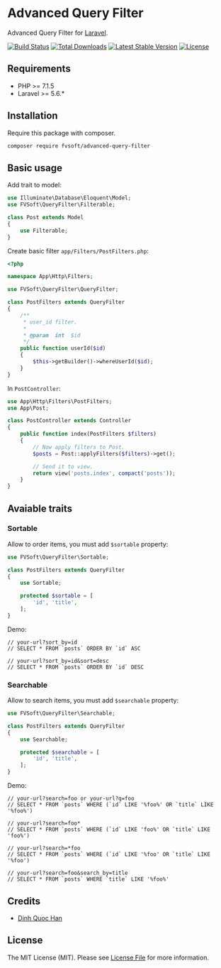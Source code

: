 # Advanced Query Filter

Advanced Query Filter for [Laravel](https://laravel.com/).

[![Build Status](https://api.travis-ci.org/fvsoft/advanced-query-filter.svg)](https://travis-ci.org/fvsoft/advanced-query-filter)
[![Total Downloads](https://poser.pugx.org/fvsoft/advanced-query-filter/d/total.svg)](https://packagist.org/packages/fvsoft/advanced-query-filter)
[![Latest Stable Version](https://poser.pugx.org/fvsoft/advanced-query-filter/v/stable.svg)](https://packagist.org/packages/fvsoft/advanced-query-filter)
[![License](https://poser.pugx.org/fvsoft/advanced-query-filter/license.svg)](https://packagist.org/packages/fvsoft/advanced-query-filter)

## Requirements

- PHP >= 7.1.5
- Laravel >= 5.6.*

## Installation

Require this package with composer.

```bash
composer require fvsoft/advanced-query-filter
```

## Basic usage

Add trait to model:

```php
use Illuminate\Database\Eloquent\Model;
use FVSoft\QueryFilter\Filterable;

class Post extends Model
{
    use Filterable;
}
```

Create basic filter `app/Filters/PostFilters.php`:

```php
<?php

namespace App\Http\Filters;

use FVSoft\QueryFilter\QueryFilter;

class PostFilters extends QueryFilter
{
    /**
     * user_id filter.
     *
     * @param  int  $id
     */
    public function userId($id)
    {
        $this->getBuilder()->whereUserId($id);
    }
}
```

In `PostController`:

```php
use App\Http\Filters\PostFilters;
use App\Post;

class PostController extends Controller
{
    public function index(PostFilters $filters)
    {
        // Now apply filters to Post.
        $posts = Post::applyFilters($filters)->get();

        // Send it to view.
        return view('posts.index', compact('posts'));
    }
}
```

## Avaiable traits

### Sortable

Allow to order items, you must add `$sortable` property:

```php
use FVSoft\QueryFilter\Sortable;

class PostFilters extends QueryFilter
{
    use Sortable;

    protected $sortable = [
        'id', 'title',
    ];
}
```

Demo:

```
// your-url?sort_by=id
// SELECT * FROM `posts` ORDER BY `id` ASC

// your-url?sort_by=id&sort=desc
// SELECT * FROM `posts` ORDER BY `id` DESC
```

### Searchable

Allow to search items, you must add `$searchable` property:

```php
use FVSoft\QueryFilter\Searchable;

class PostFilters extends QueryFilter
{
    use Searchable;

    protected $searchable = [
        'id', 'title',
    ];
}
```

Demo:

```
// your-url?search=foo or your-url?q=foo
// SELECT * FROM `posts` WHERE (`id` LIKE '%foo%' OR `title` LIKE '%foo%')

// your-url?search=foo*
// SELECT * FROM `posts` WHERE (`id` LIKE 'foo%' OR `title` LIKE 'foo%')

// your-url?search=*foo
// SELECT * FROM `posts` WHERE (`id` LIKE '%foo' OR `title` LIKE '%foo')

// your-url?search=foo&search_by=title
// SELECT * FROM `posts` WHERE `title` LIKE '%foo%'
```

## Credits

- [Dinh Quoc Han](https://github.com/dinhquochan)

## License

The MIT License (MIT). Please see [License File](LICENSE.md) for more information.
